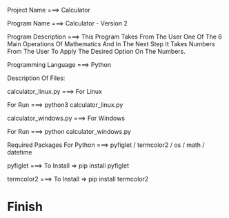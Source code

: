 Project Name ===> Calculator

Program Name ===> Calculator - Version 2

Program Description ===> This Program Takes From The User One Of The 6 Main Operations Of Mathematics And In The Next Step It Takes Numbers From The User To Apply The Desired Option On The Numbers.

Programming Language ===> Python

Description Of Files:

calculator_linux.py ===> For Linux

For Run ===> python3 calculator_linux.py

calculator_windows.py ===> For Windows

For Run ===> python calculator_windows.py

Required Packages For Python ===> pyfiglet / termcolor2 / os / math / datetime

pyfiglet ===> To Install => pip install pyfiglet

termcolor2 ===> To Install => pip install termcolor2

# Finish
